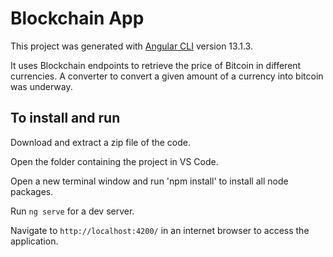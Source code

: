 # Blockchain App

This project was generated with [Angular CLI](https://github.com/angular/angular-cli) version 13.1.3.

It uses Blockchain endpoints to retrieve the price of Bitcoin in different currencies. A converter to convert a given amount of a currency into bitcoin was underway.

## To install and run
Download and extract a zip file of the code.

Open the folder containing the project in VS Code.

Open a new terminal window and run 'npm install' to install all node packages.

Run `ng serve` for a dev server.

Navigate to `http://localhost:4200/` in an internet browser to access the application.
